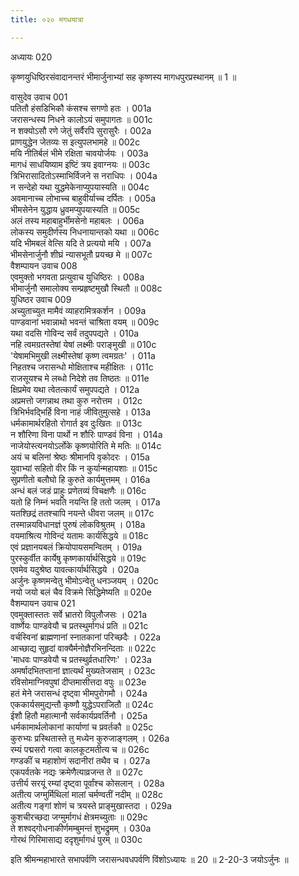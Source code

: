 ```yaml
---
title: ०२० मगधयात्रा

---
```

अध्यायः 020

कृष्णयुधिष्ठिरसंवादानन्तरं भीमार्जुनाभ्यां सह कृष्णस्य मागधपुरप्रस्थानम् ॥ 1 ॥

वासुदेव उवाच 	001  
पतितौ हंसडिभिकौ कंसश्च सगणो हतः ।	001a  
जरासन्धस्य निधने कालोऽयं समुपागतः ॥	001c  
न शक्योऽसौ रणे जेतुं सर्वैरपि सुरासुरैः ।	002a  
प्राणयुद्धेन जेतव्यः स इत्युपलभामहे ॥	002c  
मयि नीतिर्बलं भीमे रक्षिता चावयोर्जयः ।	003a  
मागधं साधयिष्याम इष्टिं त्रय इवाग्नयः ॥	003c  
त्रिभिरासादितोऽस्माभिर्विजने स नराधिपः ।	004a  
न सन्देहो यथा युद्धमेकेनाप्युपयास्यति ॥	004c  
अवमानाच्च लोभाच्च बाहुवीर्याच्च दर्पितः ।	005a  
भीमसेनेन युद्धाय ध्रुवमप्युपयास्यति ॥	005c  
अलं तस्य महाबाहुर्भीमसेनो महाबलः ।	006a  
लोकस्य समुदीर्णस्य निधनायान्तको यथा ॥	006c  
यदि भीमबलं वेत्सि यदि ते प्रत्ययो मयि ।	007a  
भीमसेनार्जुनौ शीघ्रं न्यासभूतौ प्रयच्छ मे ॥	007c  
वैशम्पायन उवाच 	008  
एवमुक्तो भगवता प्रत्युवाच युधिष्ठिरः ।	008a  
भीमार्जुनौ समालोक्य सम्प्रहृष्टमुखौ स्थितौ ॥	008c  
युधिष्ठर उवाच 	009  
अच्युताच्युत मामैवं व्याहरामित्रकर्शन ।	009a  
पाण्डवानां भवान्नाथो भवन्तं चाश्रिता वयम् ॥	009c  
यथा वदसि गोविन्द सर्वं तदुपपद्यते ।	010a  
नहि त्वमग्रतस्तेषां येषां लक्ष्मीः पराङ्मुखी ॥	010c  
\'येषामभिमुखी लक्ष्मीस्तेषां कृष्ण त्वमग्रतः\' ।	011a  
निहतश्च जरासन्धो मोक्षिताश्च महीक्षितः । 	011c  
राजसूयश्च मे लब्धो निदेशे तव तिष्ठतः ॥	011e  
क्षिप्रमेव यथा त्वेतत्कार्यं समुपपद्यते ।	012a  
अप्रमत्तो जगन्नाथ तथा कुरु नरोत्तम ।	012c  
त्रिभिर्भवद्भिर्हि विना नाहं जीवितुमुत्सहे ।	013a  
धर्मकामार्थरहितो रोगार्त इव दुःखितः ॥	013c  
न शौरिणा विना पार्थो न शौरिः पाण्डवं विना ।	014a  
नाजेयोस्त्यनयोऽर्लोके कृष्णयोरिति मे मतिः ॥	014c  
अयं च बलिनां श्रेष्ठः श्रीमानपि वृकोदरः ।	015a  
युवाभ्यां सहितो वीर किं न कुर्यान्महायशाः ॥	015c  
सुप्रणीतो बलौघो हि कुरुते कार्यमुत्तमम् ।	016a  
अन्धं बलं जडं प्राहुः प्रणेतव्यं विचक्षणैः ॥	016c  
यतो हि निम्नं भवति नयन्ति हि ततो जलम् ।	017a  
यतश्छिद्रं ततश्चापि नयन्ते धीवरा जलम् ॥	017c  
तस्मान्नयविधानज्ञं पुरुषं लोकविश्रुतम् ।	018a  
वयमाश्रित्य गोविन्दं यतामः कार्यसिद्धये ॥	018c  
एवं प्रज्ञानयबलं क्रियोपायसमन्वितम् ।	019a  
पुरस्कुर्वीत कार्येषु कृष्णकार्यार्थसिद्धये ॥	019c  
एवमेव यदुश्रेष्ठ यावत्कार्यार्थसिद्धये ।	020a  
अर्जुनः कृष्णमन्वेतु भीमोऽन्वेतु धनञ्जयम् ।	020c  
नयो जयो बलं चैव विक्रमे सिद्धिमेष्यति ॥	020e  
वैशम्पायन उवाच 	021  
एवमुक्तास्ततः सर्वे भ्रातरो विपुलौजसः ।	021a  
वार्ष्णेयः पाण्डवेयौ च प्रतस्थुर्मागधं प्रति ॥	021c  
वर्चस्विनां ब्राह्मणानां स्नातकानां परिच्छदैः ।	022a  
आच्छाद्य सुहृदां वाक्यैर्मनोज्ञैरभिनन्दिताः ॥	022c  
\'माधवः पाण्डवेयौ च प्रतस्थुर्व्रतधारिणः\' ।	023a  
अमर्षादभितप्तानां ज्ञात्यर्थं मुख्यतेजसाम् ।	023c  
रविसोमाग्निवपुषां दीप्तमासीत्तदा वपुः ॥	023e  
हतं मेने जरासन्धं दृष्ट्वा भीमपुरोगमौ ।	024a  
एककार्यसमुद्यन्तौ कृष्णौ युद्धेऽपराजितौ ॥	024c  
ईशौ हितौ महात्मानौ सर्वकार्यप्रवर्तिनौ ।	025a  
धर्मकामार्थलोकानां कार्याणां च प्रवर्तकौ ॥	025c  
कुरुभ्यः प्रस्थितास्ते तु मध्येन कुरुजाङ्गलम् ।	026a  
रम्यं पद्मसरो गत्वा कालकूटमतीत्य च ॥	026c  
गण्डकीं च महाशोणं सदानीरां तथैव च ।	027a  
एकपर्वतके नद्यः क्रमेणैत्याव्रजन्त ते ॥	027c  
उत्तीर्य सरयूं रम्यां दृष्ट्वा पूर्वांश्च कोसलान् ।	028a  
अतीत्य जग्मुर्मिथिलां मालां चर्मण्वतीं नदीम् ॥	028c  
अतीत्य गङ्गां शोणं च त्रयस्ते प्राङ्मुखास्तदा ।	029a  
कुशचीरच्छदा जग्मुर्मागधं क्षेत्रमच्युताः ॥	029c  
ते शश्वद्गोधनाकीर्णमम्बुमन्तं शुभद्रुमम् ।	030a  
गोरथं गिरिमासाद्य ददृशुर्मागधं पुरम् ॥ 	030c  

इति श्रीमन्महाभारते सभापर्वणि जरासन्धवधपर्वणि विंशोऽध्यायः ॥ 20 ॥
2-20-3 जयोऽर्जुनः ॥